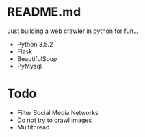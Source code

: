 # README.md

Just building a web crawler in python for fun...

- Python 3.5.2
- Flask
- BeautifulSoup
- PyMysql

# Todo
- Filter Social Media Networks
- Do not try to crawl images
- Multithread